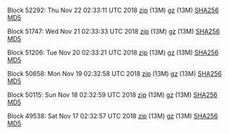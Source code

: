 Block 52292: Thu Nov 22 02:33:11 UTC 2018 [zip](https://files.01coin.io/testnet/2018-11-22/bootstrap.dat.zip) (13M) [gz](https://files.01coin.io/testnet/2018-11-22/bootstrap.dat.tar.gz) (13M) [SHA256](https://files.01coin.io/testnet/2018-11-22/sha256.txt) [MD5](https://files.01coin.io/testnet/2018-11-22/md5.txt)

Block 51747: Wed Nov 21 02:33:33 UTC 2018 [zip](https://files.01coin.io/testnet/2018-11-21/bootstrap.dat.zip) (13M) [gz](https://files.01coin.io/testnet/2018-11-21/bootstrap.dat.tar.gz) (13M) [SHA256](https://files.01coin.io/testnet/2018-11-21/sha256.txt) [MD5](https://files.01coin.io/testnet/2018-11-21/md5.txt)

Block 51206: Tue Nov 20 02:33:21 UTC 2018 [zip](https://files.01coin.io/testnet/2018-11-20/bootstrap.dat.zip) (13M) [gz](https://files.01coin.io/testnet/2018-11-20/bootstrap.dat.tar.gz) (13M) [SHA256](https://files.01coin.io/testnet/2018-11-20/sha256.txt) [MD5](https://files.01coin.io/testnet/2018-11-20/md5.txt)

Block 50658: Mon Nov 19 02:32:58 UTC 2018 [zip](https://files.01coin.io/testnet/2018-11-19/bootstrap.dat.zip) (13M) [gz](https://files.01coin.io/testnet/2018-11-19/bootstrap.dat.tar.gz) (13M) [SHA256](https://files.01coin.io/testnet/2018-11-19/sha256.txt) [MD5](https://files.01coin.io/testnet/2018-11-19/md5.txt)

Block 50115: Sun Nov 18 02:32:59 UTC 2018 [zip](https://files.01coin.io/testnet/2018-11-18/bootstrap.dat.zip) (13M) [gz](https://files.01coin.io/testnet/2018-11-18/bootstrap.dat.tar.gz) (13M) [SHA256](https://files.01coin.io/testnet/2018-11-18/sha256.txt) [MD5](https://files.01coin.io/testnet/2018-11-18/md5.txt)

Block 49538: Sat Nov 17 02:32:57 UTC 2018 [zip](https://files.01coin.io/testnet/2018-11-17/bootstrap.dat.zip) (13M) [gz](https://files.01coin.io/testnet/2018-11-17/bootstrap.dat.tar.gz) (13M) [SHA256](https://files.01coin.io/testnet/2018-11-17/sha256.txt) [MD5](https://files.01coin.io/testnet/2018-11-17/md5.txt)
